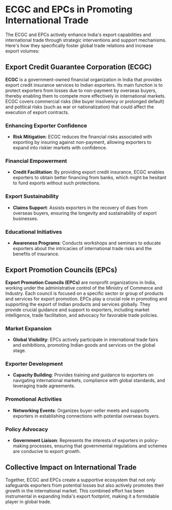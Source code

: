 # ECGC and EPCs in Promoting International Trade

The ECGC and EPCs actively enhance India's export capabilities and international trade through strategic interventions and support mechanisms. Here's how they specifically foster global trade relations and increase export volumes:

## Export Credit Guarantee Corporation (ECGC)

**ECGC** is a government-owned financial organization in India that provides export credit insurance services to Indian exporters. Its main function is to protect exporters from losses due to non-payment by overseas buyers, thereby enabling them to compete more effectively in international markets. ECGC covers commercial risks (like buyer insolvency or prolonged default) and political risks (such as war or nationalization) that could affect the execution of export contracts.


### Enhancing Exporter Confidence
- **Risk Mitigation**: ECGC reduces the financial risks associated with exporting by insuring against non-payment, allowing exporters to expand into riskier markets with confidence.

### Financial Empowerment
- **Credit Facilitation**: By providing export credit insurance, ECGC enables exporters to obtain better financing from banks, which might be hesitant to fund exports without such protections.

### Export Sustainability
- **Claims Support**: Assists exporters in the recovery of dues from overseas buyers, ensuring the longevity and sustainability of export businesses.

### Educational Initiatives
- **Awareness Programs**: Conducts workshops and seminars to educate exporters about the intricacies of international trade risks and the benefits of insurance.

## Export Promotion Councils (EPCs)

**Export Promotion Councils (EPCs)** are nonprofit organizations in India, working under the administrative control of the Ministry of Commerce and Industry. Each council is focused on a specific sector or group of products and services for export promotion. EPCs play a crucial role in promoting and supporting the export of Indian products and services globally. They provide crucial guidance and support to exporters, including market intelligence, trade facilitation, and advocacy for favorable trade policies.


### Market Expansion
- **Global Visibility**: EPCs actively participate in international trade fairs and exhibitions, promoting Indian goods and services on the global stage.

### Exporter Development
- **Capacity Building**: Provides training and guidance to exporters on navigating international markets, compliance with global standards, and leveraging trade agreements.

### Promotional Activities
- **Networking Events**: Organizes buyer-seller meets and supports exporters in establishing connections with potential overseas buyers.

### Policy Advocacy
- **Government Liaison**: Represents the interests of exporters in policy-making processes, ensuring that governmental regulations and schemes are conducive to export growth.

## Collective Impact on International Trade

Together, ECGC and EPCs create a supportive ecosystem that not only safeguards exporters from potential losses but also actively promotes their growth in the international market. This combined effort has been instrumental in expanding India's export footprint, making it a formidable player in global trade.

